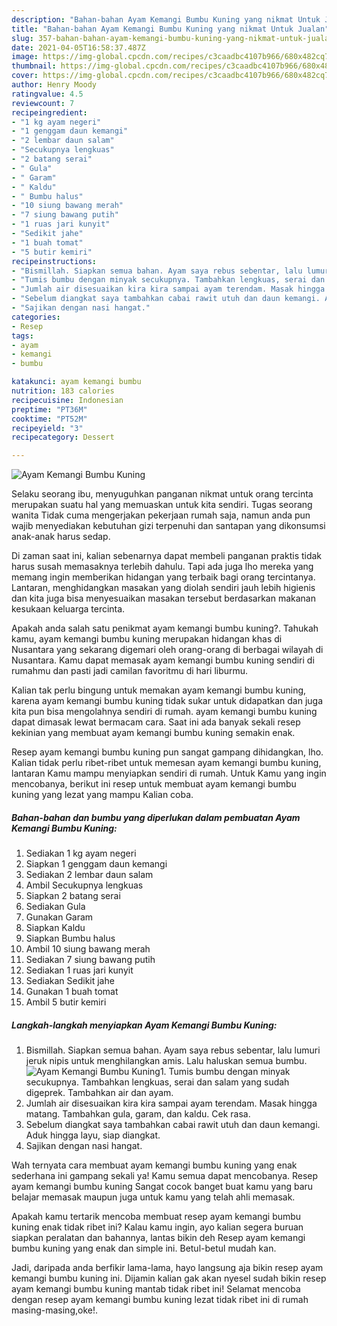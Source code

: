 ```yaml
---
description: "Bahan-bahan Ayam Kemangi Bumbu Kuning yang nikmat Untuk Jualan"
title: "Bahan-bahan Ayam Kemangi Bumbu Kuning yang nikmat Untuk Jualan"
slug: 357-bahan-bahan-ayam-kemangi-bumbu-kuning-yang-nikmat-untuk-jualan
date: 2021-04-05T16:58:37.487Z
image: https://img-global.cpcdn.com/recipes/c3caadbc4107b966/680x482cq70/ayam-kemangi-bumbu-kuning-foto-resep-utama.jpg
thumbnail: https://img-global.cpcdn.com/recipes/c3caadbc4107b966/680x482cq70/ayam-kemangi-bumbu-kuning-foto-resep-utama.jpg
cover: https://img-global.cpcdn.com/recipes/c3caadbc4107b966/680x482cq70/ayam-kemangi-bumbu-kuning-foto-resep-utama.jpg
author: Henry Moody
ratingvalue: 4.5
reviewcount: 7
recipeingredient:
- "1 kg ayam negeri"
- "1 genggam daun kemangi"
- "2 lembar daun salam"
- "Secukupnya lengkuas"
- "2 batang serai"
- " Gula"
- " Garam"
- " Kaldu"
- " Bumbu halus"
- "10 siung bawang merah"
- "7 siung bawang putih"
- "1 ruas jari kunyit"
- "Sedikit jahe"
- "1 buah tomat"
- "5 butir kemiri"
recipeinstructions:
- "Bismillah. Siapkan semua bahan. Ayam saya rebus sebentar, lalu lumuri jeruk nipis untuk menghilangkan amis. Lalu haluskan semua bumbu."
- "Tumis bumbu dengan minyak secukupnya. Tambahkan lengkuas, serai dan salam yang sudah digeprek. Tambahkan air dan ayam."
- "Jumlah air disesuaikan kira kira sampai ayam terendam. Masak hingga matang. Tambahkan gula, garam, dan kaldu. Cek rasa."
- "Sebelum diangkat saya tambahkan cabai rawit utuh dan daun kemangi. Aduk hingga layu, siap diangkat."
- "Sajikan dengan nasi hangat."
categories:
- Resep
tags:
- ayam
- kemangi
- bumbu

katakunci: ayam kemangi bumbu 
nutrition: 183 calories
recipecuisine: Indonesian
preptime: "PT36M"
cooktime: "PT52M"
recipeyield: "3"
recipecategory: Dessert

---
```



![Ayam Kemangi Bumbu Kuning](https://img-global.cpcdn.com/recipes/c3caadbc4107b966/680x482cq70/ayam-kemangi-bumbu-kuning-foto-resep-utama.jpg)

Selaku seorang ibu, menyuguhkan panganan nikmat untuk orang tercinta merupakan suatu hal yang memuaskan untuk kita sendiri. Tugas seorang  wanita Tidak cuma mengerjakan pekerjaan rumah saja, namun anda pun wajib menyediakan kebutuhan gizi terpenuhi dan santapan yang dikonsumsi anak-anak harus sedap.

Di zaman  saat ini, kalian sebenarnya dapat membeli panganan praktis tidak harus susah memasaknya terlebih dahulu. Tapi ada juga lho mereka yang memang ingin memberikan hidangan yang terbaik bagi orang tercintanya. Lantaran, menghidangkan masakan yang diolah sendiri jauh lebih higienis dan kita juga bisa menyesuaikan masakan tersebut berdasarkan makanan kesukaan keluarga tercinta. 



Apakah anda salah satu penikmat ayam kemangi bumbu kuning?. Tahukah kamu, ayam kemangi bumbu kuning merupakan hidangan khas di Nusantara yang sekarang digemari oleh orang-orang di berbagai wilayah di Nusantara. Kamu dapat memasak ayam kemangi bumbu kuning sendiri di rumahmu dan pasti jadi camilan favoritmu di hari liburmu.

Kalian tak perlu bingung untuk memakan ayam kemangi bumbu kuning, karena ayam kemangi bumbu kuning tidak sukar untuk didapatkan dan juga kita pun bisa mengolahnya sendiri di rumah. ayam kemangi bumbu kuning dapat dimasak lewat bermacam cara. Saat ini ada banyak sekali resep kekinian yang membuat ayam kemangi bumbu kuning semakin enak.

Resep ayam kemangi bumbu kuning pun sangat gampang dihidangkan, lho. Kalian tidak perlu ribet-ribet untuk memesan ayam kemangi bumbu kuning, lantaran Kamu mampu menyiapkan sendiri di rumah. Untuk Kamu yang ingin mencobanya, berikut ini resep untuk membuat ayam kemangi bumbu kuning yang lezat yang mampu Kalian coba.

<!--inarticleads1-->

##### Bahan-bahan dan bumbu yang diperlukan dalam pembuatan Ayam Kemangi Bumbu Kuning:

1. Sediakan 1 kg ayam negeri
1. Siapkan 1 genggam daun kemangi
1. Sediakan 2 lembar daun salam
1. Ambil Secukupnya lengkuas
1. Siapkan 2 batang serai
1. Sediakan  Gula
1. Gunakan  Garam
1. Siapkan  Kaldu
1. Siapkan  Bumbu halus
1. Ambil 10 siung bawang merah
1. Sediakan 7 siung bawang putih
1. Sediakan 1 ruas jari kunyit
1. Sediakan Sedikit jahe
1. Gunakan 1 buah tomat
1. Ambil 5 butir kemiri




<!--inarticleads2-->

##### Langkah-langkah menyiapkan Ayam Kemangi Bumbu Kuning:

1. Bismillah. Siapkan semua bahan. Ayam saya rebus sebentar, lalu lumuri jeruk nipis untuk menghilangkan amis. Lalu haluskan semua bumbu.
<img src="https://img-global.cpcdn.com/steps/450de4a3a0ce464e/160x128cq70/ayam-kemangi-bumbu-kuning-langkah-memasak-1-foto.jpg" alt="Ayam Kemangi Bumbu Kuning">1. Tumis bumbu dengan minyak secukupnya. Tambahkan lengkuas, serai dan salam yang sudah digeprek. Tambahkan air dan ayam.
1. Jumlah air disesuaikan kira kira sampai ayam terendam. Masak hingga matang. Tambahkan gula, garam, dan kaldu. Cek rasa.
1. Sebelum diangkat saya tambahkan cabai rawit utuh dan daun kemangi. Aduk hingga layu, siap diangkat.
1. Sajikan dengan nasi hangat.




Wah ternyata cara membuat ayam kemangi bumbu kuning yang enak sederhana ini gampang sekali ya! Kamu semua dapat mencobanya. Resep ayam kemangi bumbu kuning Sangat cocok banget buat kamu yang baru belajar memasak maupun juga untuk kamu yang telah ahli memasak.

Apakah kamu tertarik mencoba membuat resep ayam kemangi bumbu kuning enak tidak ribet ini? Kalau kamu ingin, ayo kalian segera buruan siapkan peralatan dan bahannya, lantas bikin deh Resep ayam kemangi bumbu kuning yang enak dan simple ini. Betul-betul mudah kan. 

Jadi, daripada anda berfikir lama-lama, hayo langsung aja bikin resep ayam kemangi bumbu kuning ini. Dijamin kalian gak akan nyesel sudah bikin resep ayam kemangi bumbu kuning mantab tidak ribet ini! Selamat mencoba dengan resep ayam kemangi bumbu kuning lezat tidak ribet ini di rumah masing-masing,oke!.

